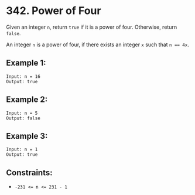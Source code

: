 # 342. Power of Four
Given an integer ```n```, return ```true``` if it is a power of four. Otherwise, return ```false```.

An integer ```n``` is a power of four, if there exists an integer ```x``` such that ```n == 4x```.


## Example 1:
```
Input: n = 16
Output: true
```
## Example 2:
```
Input: n = 5
Output: false
```
## Example 3:
```
Input: n = 1
Output: true
```
## Constraints:
- ```-231 <= n <= 231 - 1```